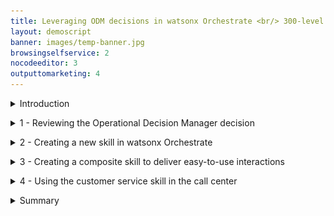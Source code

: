 ```yaml
---
title: Leveraging ODM decisions in watsonx Orchestrate <br/> 300-level live demo
layout: demoscript
banner: images/temp-banner.jpg
browsingselfservice: 2
nocodeeditor: 3
outputtomarketing: 4
---
```


<span id="top"></span>

<details markdown="1">

<summary>Introduction</summary>

Today we’ll see how watsonx Orchestrate can be used to enhance call center agents' productivity, increase compliance with the organization's business procedures, and reduce risk of inconsistency in the decision making process.

Using a customer service scenario, we’ll see how to easily create a new decision automation skill from a deployed IBM Operational Decision Manager (ODM) application using a watsonx Orchestrate discovery service. We’ll look at how to create a new watsonx Orchestrate skill in just a few clicks, starting from an existing ODM service deployed on premises. Then, we’ll see how the built-in skillflow capability is used to ...

We’re using a customer service example, but the same discovery service can be used to leverage existing deployed decision services across your enterprise.

Let’s get started!

<br/>

</details>

<p/>

<details markdown="1">

<summary>1 - Reviewing the Operational Decision Manager decision</summary>

<br/>

| **1.1** | **Introduce the customer service decision** |
| :--- | :--- |
| **Narration** | When receiving a customer claim through the call center, agents must retrieve customer data and access different systems to register the claim, as well as explain to their customers if they will be reimbursed or what to do to return an item. FocusCorp wants to improve employee productivity by providing employees direct access to information in their backend systems. (For example, customer service reps need to know immediately whether a return is approved, so they can communicate this over the phone with the customer.) <br/><br/> FocusCorp uses ODM to process their customer return request validation. (They've deployed an ODM decision service that approves return requests that come from all the different applications..."approval") <br/><br/> FocusCorp wants to make the automated approval decision easily accessible to call center agents through a watsonx Orchestrate skill. Before seeing how to create such a skill, let’s look at the existing application in ODM. |
| **Action** &nbsp; 1.1.1 | Show the ODM business console screen that was opened during the demo preparation. Select **Enterprise LDAP** (1), enter the Username **cp4admin** (2), enter the **password** (3) you copied in your notebook, and click **Log in** (4). <inline-notification text="The Decision Center console will start from the last page you were in when you left during your last connection."></inline-notification> <img src="images/1-1-1.png" width="800" /> |
| **Action** &nbsp; 1.1.2 | Click the **LIBRARY** tab. <br/> <img src="images/1-1-2.png" width="800" /> |
| **Narration** | The return policy is managed in ODM by FocusCorp's retail business experts, using a dedicated business console called Decision Center. Let’s see how the return policy is implemented in ODM. |
| **Action** &nbsp; 1.1.3 | Click the **Customer Service** decision service. <br/> <img src="images/1-1-3.png" width="800" /> |
| **Action** &nbsp; 1.1.4 | Click the **main** branch. <br/> <img src="images/1-1-4.png" width="800" /> |
| **Action** &nbsp; 1.1.5 | Click the **Decision Artifacts** tab, if you are not already on that tab. <br/> <img src="images/1-1-5.png" width="800" /> |
| **Action** &nbsp; 1.1.6 | Click the **X** to remove any decision artifact filters (if any). <br/> <img src="images/1-1-6.png" width="800" /> |
| **Action** &nbsp; 1.1.7 | Click **Main customer service flow**. <br/> <img src="images/1-1-7.png" width="800" /> |

<br/>

| **1.2** | **Provide an overview of the decision service** |
| :--- | :--- |
| **Narration** | The return validation policy is managed end to end using ODM. The business logic is composed of different rule artifacts like ruleflows, decision tables and business rules expressed in natural language. <br/><br/> The main rule flow is the backbone of the decision service. It synchronizes a variety of rules that cover fraud detection, warranty validation, return policy and refund conditions. |
| **Action** &nbsp; 1.2.1 | Select the **Issue refund** box (1) and then the **Refund flow** link (2). <br/> <img src="images/1-2-1.png" width="800" /> |
| **Action** &nbsp; 1.2.2 | Select the **Shipping fee** box (1) and then the **Shipping fee** link (2) to open the decision table. <br/> <img src="images/1-2-2.png" width="800" /> |
| **Narration** | Let’s look at one of the decision artifacts. The 'Shipping fee' decision table defines the fixed return fee depending on the location of the customer and the type of item being returned. |
| **Action** &nbsp; 1.2.3 | Hover your cursor over the row header to display the business rule. <br/> <img src="images/1-2-3.png" width="800" /> |
| **Narration** | Each row of the table corresponds to a specific business rule that can also be seen in natural language. In this rule, the return fee for grocery items in the USA is 15 dollars. A message is also concatenated to the response to document the decision. |
| **Action** &nbsp; 1.2.4 | Click **Main customer service flow**. <br/> <img src="images/1-2-4.png" width="800" /> |
| **Narration** | The end-to-end return policy is managed by a flow of business rules and decisions tables that assess the fraud, evaluate the warranty conditions, decide if a product can or cannot be returned, and compute the return fee and reimbursement amount. This decision service is deployed in a production environment and is invoked by FocusCorp's customer portal and by its business processes. Let’s look at the execution server. |

<br/>

| **1.3** | **Introduce the production Rule Execution Server** |
| :--- | :--- |
| **Action** &nbsp; 1.3.1 | Show the ODM **Rule Execution Server** screen that was opened during the demo preparation. <br/> <img src="images/1-3-1.png" width="800" /> |
| **Narration** | The ODM Rule Execution Server is a console to monitor rule applications deployed on a given server. From this console, the rule administrator can test a rule application, trace its usage, run diagnostics, and access execution traces when required. |
| **Action** &nbsp; 1.3.2 | Click the **Explorer** tab. <br/> <img src="images/1-3-2.png" width="800" /> |
| **Action** &nbsp; 1.3.3 | Click **FocusCorp_CustomerService**. <br/> <img src="images/1-3-3.png" width="800" /> |
| **Narration** | Two RuleApps are deployed on this production environment. The 'customer service' RuleApp is driving the return policy that we have just seen in the business console. |
| **Action** &nbsp; 1.3.4 | Click **FocusCorp_Customer_Service**. <br/> <img src="images/1-3-4.png" width="800" /> |
| **Narration** | The customer service application has one ruleset with two input parameters (the customer and the purchase to be returned) and one output parameter (the return decision). The decision service and the ruleset it contains are versioned, so a user can decide to use a very specific version, or the latest deployed version of the RuleApp. |
| **Action** &nbsp; 1.3.5 | Point out and explain the **FocusCorp_Customer_Service** ruleset. <br/> <img src="images/1-3-5.png" width="800" /> |
| **Narration** | Let’s now see how to leverage these deployed decisions using watsonx Orchestrate to improve the productivity of call center agents. |

**[Go to top](#place1)**

<br/><br/>

</details>

<p/>

<details markdown="1">

<summary>2 - Creating a new skill in watsonx Orchestrate</summary>

<br/>

| **2.1** | **Connect the discovery service to the ODM Rule Execution Server** |
| :--- | :--- |
| **Action** &nbsp; 2.1.1 | Log in to your watsonx Orchestrate instance. <br/> <img src="images/2-1-1.png" width="800" /> |
| **Narration** | Let’s now log in to watsonx Orchestrate. As a citizen developer, I have the ‘Builder’ profile in Orchestrate. This means I’m entitled to create new skills, and enrich and publish them at any time. |
| **Action** &nbsp; 2.1.2 | Click the **menu slider** icon. <br/> <img src="images/2-1-2.png" width="800" /> |
| **Action** &nbsp; 2.1.3 | Click **Skills**. <br/> <img src="images/2-1-3.png" width="800" /> |
| **Action** &nbsp; 2.1.4 | Click **Add skills**. <br/> <img src="images/2-1-4.png" width="800" /> |
| **Narration** | watsonx Orchestrate offers a wide variety of skills that can be added for an individual or the whole team. Let’s create a new skill. |
| **Action** &nbsp; 2.1.5 | Click the **IBM Cloud Pak for Business Automation - On premises** tile. <br/> <img src="images/2-1-5.png" width="800" /> |
| **Narration** | There are various ways to create a skill in watsonx Orchestrate. One of them is to use discovery services to create new skills from IBM Cloud Pak for Business Automation that are deployed on SaaS, on premises or from RPA ones. The automation services that we want to leverage are deployed on a containerized version of ODM on premises deployed on an IBM Cloud cluster. <br/><br/> To access this environment, an API key has been generated by the Cloud Pak for Business Automation cluster administrator. With this API key and the cluster URL, I can set up the discovery service and let it access all the deployed automation on this specific environment. |
| **Action** &nbsp; 2.1.6 | Enter your **Username** (1), **API key** (2) and **Connection URL** (3) you stored in your notebook in the demo preparation. Click **Connect** (4). <br/> <img src="images/2-1-6.png" width="800" /> |

<br/>

| **2.2** | **Create the customer service skill from the ODM RuleApp** |
| :--- | :--- |
| **Action** &nbsp; 2.2.1 | Expand the **Automations** folder. <br/> <img src="images/2-2-1.png" width="800" /> |
| **Narration** | The discovery service now lets me see all the deployed business automation that I can leverage to create a new skill. |
| **Action** &nbsp; 2.2.2 | Select **FC_CustomerService**. <br/> <img src="images/2-2-2.png" width="800" /> |
| **Narration** | 'FC_CustomerService' is one of the deployed ODM applications that I can leverage to create a new skill. Let’s use this application. My skill will then use exactly the same business rules as the ones that were recently deployed on the rule execution server that we saw earlier in this demo. |
| **Action** &nbsp; 2.2.3 | Select the '**Invokes the execution..**' skill (1) and click **Save as draft** (2). <br/> <img src="images/2-2-3.png" width="800" /> |
| **Narration** | Saving as a draft creates a skill in watsonx Orchestrate that will use the same input data and provide the same output results as the selected automation service. The next step is to enhance the skill to personalize the way the skill will ask for the input and display the output. The sentences used to train the NLP engine to invoke the skill are also specified during the skill enhancement. <br/><br/> Let’s search for our recently added skill. |
| **Action** &nbsp; 2.2.4 | Search for ‘**FC**’ to access the recently imported skill. <br/> <img src="images/2-2-4.png" width="800" /> |
| **Action** &nbsp; 2.2.5 | Expand the **Invokes the execution of the decision service operation XXX_FC_CustomerService** skill (XXX being your initials used during the setup phase). <inline-notification text="The <strong>Step in the process</strong> for this skill should read '<strong>Just 1 step away to be ready</strong>'. The <strong>Status</strong> for this skill should read '<strong>Ready to publish</strong>'."></inline-notification> <img src="images/2-2-5.png" width="800" /> |
| **Narration** | The discovery service has correctly created the skill in the catalog. As we can see, it is not yet ready to be published and exposed to the other users in Orchestrate. |
| **Action** &nbsp; 2.2.6 | Make sure you are on the right skill by checking you are the author of the skill. <br/> <img src="images/2-2-6.png" width="800" /> |
| **Action** &nbsp; 2.2.7 | Click the corresponding **ellipsis** icon. <br/> <img src="images/2-2-7.png" width="800" /> |
| **Narration** | As a skill builder, I can customize the way the users will interact with my skill. This enhancement phase is required before publishing the skill. |
| **Action** &nbsp; 2.2.8 | Click **Enhance this skill**. <br/> <img src="images/2-2-8.png" width="800" /> |

<br/>

| **2.3** | **Enhance the customer service skill to your personal skills** |
| :--- | :--- |
| **Action** &nbsp; 2.3.1 | Enter an easy-to-find skill name (e.g., '**NEW XXX FocusCorp customer service**' – XXX being your own initials) <br/> <img src="images/2-3-1.png" width="800" /> |
| **Narration** | The first customization is for the skill title. On the right, I can see precisely how the skill will be displayed to the users. As this demo environment is shared across various users, let me add my initials to easily find my skill in the catalog. |
| **Action** &nbsp; 2.3.2 | Click the **Input** tab. <br/> <img src="images/2-3-2.png" width="800" /> |
| **Narration** | I can also customize the way my inputs will be displayed and edit a specific label for each entry. I can also specify what attributes will be required to invoke the skill. Each required field will have to be provided in order to have the ‘Invoke’ button active. |
| **Action** &nbsp; 2.3.3 | Scroll down to the **customer.name** field. <br/> <img src="images/2-3-3.png" width="800" /> |
| **Action** &nbsp; 2.3.4 | Enter ‘**Customer name**’ in the **customer.name** field. <br/> <img src="images/2-3-4.png" width="800" /> |
| **Narration** | We will do the exact same procedure for the other remaining fields. To shorten this demo, we have already performed this enhancement in a ready-to-use skill. <inline-notification text="If you are not willing to show the entire skill enhancement, you can jump to <strong>Action 2.3.10</strong>."></inline-notification> |
| **Action** &nbsp; 2.3.5 <br/> (Optional) | Repeat **Action 2.3.4** for each input field by adding the corresponding text: <br/> <img src="images/2-3-5.png" width="800" /> |
| **Action** &nbsp; 2.3.6 <br/> (Optional) | Click the **Output** tab. <br/> <img src="images/2-3-6.png" width="800" /> |
| **Action** &nbsp; 2.3.7 <br/> (Optional) | Click **Edit response**. <br/> <img src="images/2-3-7.png" width="800" /> |
| **Narration** | In the same way I've customized the input data, I can customize the way the skill will display the results. In this demo, we only need to provide the different column headers corresponding to the different fields of the ODM response. |
| **Action** &nbsp; 2.3.8 <br/> (Optional) | Type ‘**Return decision**’ in the **decision.returnStatus** header field. <br/> <img src="images/2-3-8.png" width="800" /> |
| **Action** &nbsp; 2.3.9 <br/> (Optional) | Repeat **Action 2.3.8** by adding the following column headers to the corresponding fields: <br/> <img src="images/2-3-9.png" width="800" /> |
| **Action** &nbsp; 2.3.10 | Click the **Phrases** tab. <br/> <img src="images/2-3-10.png" width="800" /> |
| **Action** &nbsp; 2.3.11 | Type ‘**register a claim**’ as a new phrase. Hit the enter/return key on your keyboard to validate. <br/> <img src="images/2-3-11.png" width="800" /> |
| **Narration** | Finally, I can provide different phrases that can be used in the conversation to invoke the skill. |
| **Action** &nbsp; 2.3.12 | Click **Publish**. <br/> <img src="images/2-3-12.png" width="800" /> |
| **Narration** | My skill is now ready to be published in the watsonx Orchestrate catalog. Any user will now be able to add this new automation skill into their own skills sets. <br/> <img src="images/2-3-13.png" width="800" /> |

<br/>

| **2.4** | **Add the customer service skill to your personal skills** |
| :--- | :--- |
| **Action** &nbsp; 2.4.1 | Click **Home**. <br/> <img src="images/2-4-1.png" width="800" /> |
| **Narration** | I can now add this new skill into my personal catalog. |
| **Action** &nbsp; 2.4.2 | Click **Add skills from the catalog**. <br/> <img src="images/2-4-2.png" width="800" /> |
| **Action** &nbsp; 2.4.3 | Type your ‘**XXX**’ in the search field ('XXX' being your own initals). <br/> <img src="images/2-4-3.png" width="800" /> |
| **Action** &nbsp; 2.4.4 | Click your ‘**XXX_FC_customerService**’ ('XXX' being your own initials). <br/> <img src="images/2-4-4.png" width="800" /> |
| **Action** &nbsp; 2.4.5 | Click **Connect app**. <br/> <img src="images/2-4-5.png" width="800" /> |
| **Narration** | To be able to connect to the execution server, I must connect my skill to the Rule Execution Server. I can use the ZEN API key that was provided by the ODM administrator to connect to the deployed rule service. |
| **Action** &nbsp; 2.4.6 | Enter the **ZEN API key** (1) you copied in your notebook. Click **Connect app** (2). <br/> <img src="images/2-4-6.png" width="800" /> |
| **Narration** | My skill is connected, and I can now add it into my personal catalog. |
| **Action** &nbsp; 2.4.7 | Click **Add skill +** (2). <br/> <img src="images/2-4-7.png" width="800" /> |
| **Action** &nbsp; 2.4.8 | Check that your skill is added. <br/> <img src="images/2-4-8.png" width="800" /> |
| **Action** &nbsp; 2.4.9 | Click **Home**. <br/> <img src="images/2-4-9.png" width="800" /> |

<br/>

| **2.5** | **Show the customer service skill** |
| :--- | :--- |
| **Action** &nbsp; 2.5.1 | Click the **New XXX FocusCorp customer service** tile ('XXX' being your own initals). <br/> <img src="images/2-5-1.png" width="800" /> |
| **Narration** | The new skill is now listed in my personal skills list. In one click, I can invoke it. |
| **Action** &nbsp; 2.5.2 | Scroll through the set of required inputs. <br/> <img src="images/2-5-2.png" width="800" /> |
| **Narration** | With ODM, the decisions require different input data describing the customer and the item to be returned. It would take too much time for an agent to fill all these fields manually. For this reason, we are going to create a composite skill that will get all the customer and item information from the FocusCorp CRM. <br/><br/> In this effort, we have already created a skill that is able to recover all this information with only the customer ID and purchase ID. |
| **Action** &nbsp; 2.5.3 | Click the **XXX FocusCorp Get data from CRM** skill ('XXX' being your own initals). <br/> <img src="images/2-5-3.png" width="800" /> |
| **Narration** | Let’s use a customer ID and a purchase ID, just like a call center agent would do. |
| **Action** &nbsp; 2.5.4 | Enter ‘**CU-001**’ as the **customer ID** (1). Enter ‘**PO-001**’ as the **purchase ID** (2). Click **Apply** (3). <br/> <img src="images/2-5-4.png" width="800" /> |
| **Action** &nbsp; 2.5.5 | Scroll through the result to show the data recovered from the back-end system. |
| **Narration** | This skill has correctly recovered the customer and item details from the FocusCorp CRM. I can now use that skill to recover the data and feed my customer request decision skill with this data. To do so, I will use a skill flow to create a composite skill. |

**[Go to top](#place1)**

<br/><br/>

</details>

<p/>

<details markdown="1">

<summary>3 - Creating a composite skill to deliver easy-to-use interactions</summary>

<br/>

| **3.1** | **Create the customer service composite skill** |
| :--- | :--- |
| **Action** &nbsp; 3.1.1 | Click the **menu slider** icon. <br/> <img src="images/3-1-1.png" width="800" /> |
| **Action** &nbsp; 3.1.2 | Click **Skills**. <br/> <img src="images/3-1-2.png" width="800" /> |
| **Action** &nbsp; 3.1.3 | Expand the **Add skills** menu (1). Click **Create a skill flow** (2). <br/> <img src="images/3-1-3.png" width="800" /> |
| **Narration** | Let’s now work on this composite skill. As an automation builder, I can create composite skills in Orchestrate. <br/><br/> The first step is to give a name and description to the skills so that users can easily recognize it in the catalog. The description is important to understand the precise actions that are performed by the composite skill. |
| **Action** &nbsp; 3.1.4 | Click the **pen** icon to name the ruleflow. <br/> <img src="images/3-1-4.png" width="800" /> |
| **Action** &nbsp; 3.1.5 | Enter a skill name that contains your 'XXX' initials (e.g., '**XXX FocusCorp Register claim**) (1). In the **Description** field, enter ‘**Get the customer and purchase details from the CRM - Validates de return conditions and refunds**’ (2). Click **Save** (3). <br/> <img src="images/3-1-5.png" width="800" /> |
| **Action** &nbsp; 3.1.6 | Click the **+** button. <br/> <img src="images/3-1-6.png" width="800" /> |
| **Narration** | Let’s now add the two skills that will compose this flow. The first one will collect the data from the CRM. The second one, which we created from the ODM deployment, will analyze them and provide the return decision. |
| **Action** &nbsp; 3.1.7 | Type your '**XXX**' initials to find all your skills from the catalog. <br/> <img src="images/3-1-7.png" width="800" /> |
| **Action** &nbsp; 3.1.8 | Click the **XXX FocusCorp_Get_Data_from_CRM** skill ('XXX' being your own initals). <br/> <img src="images/3-1-8.png" width="800" /> |
| **Narration** | Let’s search for the skills we have added in our personal skills. |
| **Action** &nbsp; 3.1.9 | Click **Add skill +**. <br/> <img src="images/3-1-9.png" width="800" /> |
| **Action** &nbsp; 3.1.10 | Click **+** button. <br/> <img src="images/3-1-10.png" width="800" /> |
| **Narration** | Now that we have the data recovery skill in our flow, let’s search for the decisioning one. |
| **Action** &nbsp; 3.1.11 | Type your '**XXX**' initials to find all your skills from the catalog. <br/> <img src="images/3-1-11.png" width="800" /> |
| **Action** &nbsp; 3.1.12 | Click the **XXX FocusCorp_CustomerService** skill. <br/> <img src="images/3-1-12.png" width="800" /> |
| **Narration** | Let’s use this finalized version of our skill. This version is the exact same version of the skill we just imported but with more detailed enhancements. All its fields have been assigned a label to provide the call center agents an easy-to-understand interface. |
| **Action** &nbsp; 3.1.13 | Click **Add skill +**. <br/> <img src="images/3-1-13.png" width="800" /> |
| **Action** &nbsp; 3.1.14 | Click the second skill in the flow. <br/> <img src="images/3-1-14.png" width="800" /> |
| **Action** &nbsp; 3.1.15 | Click **Generate mapping suggestions**. <br/> <img src="images/3-1-15.png" width="800" /> |
| **Narration** | The next step is to map the output data of the first skill to the input data of the second skill. This operation can be automated using watsonx Orchestrate's intelligent mapping capability. Orchestrate is able to suggest a mapping based on attributes, names and types. |
| **Action** &nbsp; 3.1.16 | Point out the mapping. <br/> <img src="images/3-1-16.png" width="800" /> |
| **Narration** | We can see all the attributes are correctly mapped between the two skills in just a single click. No additional action is required. We can now save the skill to add it to the catalog, as well as enhance it to publish it to users. |
| **Action** &nbsp; 3.1.17 | Expand the **Actions** menu (1). Click **Save as draft** (2). <br/> <img src="images/3-1-17.png" width="800" /> |
| **Action** &nbsp; 3.1.18 | Expand the **Actions** menu (1). Click **Enhance** (2). <br/> <img src="images/3-1-18.png" width="800" /> |
| **Narration** | Let’s now enhance the skill by adding some phrases that will be used to invoke the skill in the conversational interphase of watsonx Orchestrate. |
| **Action** &nbsp; 3.1.19 | Click **Phrases**. <br/> <img src="images/3-1-19.png" width="800" /> |
| **Action** &nbsp; 3.1.20 | Type '**return a product**’. <br/> <img src="images/3-1-20.png" width="800" /> |
| **Action** &nbsp; 3.1.21 | Click **Publish**. <br/> <img src="images/3-1-21.png" width="800" /> |
| **Narration** | Our skill is ready to be published. Just by entering ‘return a product’ in the conversation, watsonx Orchestrate will understand that this skill should be used. |
| **Action** &nbsp; 3.1.22 | Click **Home**. <br/> <img src="images/3-1-22.png" width="800" /> |

**[Go to top](#place1)**

<br/><br/>

</details>

<p/>

<details markdown="1">

<summary>4 - Using the customer service skill in the call center</summary>

<br/>

| **4.1** | **Add the customer service composite skill** |
| :--- | :--- |
| **Action** &nbsp; 4.1.1 | Click **Add skills from the catalog**. <br/> <img src="images/4-1-1.png" width="800" /> |
| **Narration** | As a call center user, I want to use a skill that rapidly provides me a decision when a customer calls to return a purchase. <br/><br/> I can search in the skills catalog for such a skill. Let’s directly search for the skills we recently created. |
| **Action** &nbsp; 4.1.2 | Type your '**XXX**' initials to find all your skills from the catalog. <br/> <img src="images/4-1-2.png" width="800" /> |
| **Narration** | We are looking for a composite skill. There is one that matches our search. Let’s add it into the personal catalog. |
| **Action** &nbsp; 4.1.3 | Click the **Composite** tile. <br/> <img src="images/4-1-3.png" width="800" /> |
| **Action** &nbsp; 4.1.4 | Click **Add skill +**. <br/> <img src="images/4-1-4.png" width="800" /> |
| **Action** &nbsp; 4.1.5 | Click **Add skill +**. <br/> <img src="images/4-1-5.png" width="800" /> |
| **Action** &nbsp; 4.1.6 | Check that your skill is added. <br/> <img src="images/4-1-6.png" width="800" /> |

<br/>

| **4.2** | **Use the customer service composite skill** |
| :--- | :--- |
| **Action** &nbsp; 4.2.1 | Check that the skill is in your personal skill set. <br/> <img src="images/4-2-1.png" width="800" /> |
| **Narration** | We're now ready to use the composite skill. I can invoke it directly using the conversational UI in watsonx Orchestrate. |
| **Action** &nbsp; 4.2.2 | Type ‘**return a product**’ and hit the enter/return key on your keyboard. <br/> <img src="images/4-2-2.png" width="800" /> |
| **Action** &nbsp; 4.2.3 | Enter ‘**CU-004**’ as the **customer ID** (1). Enter ‘**PO-001**’ as the **purchase ID** (2). Click **Apply** (3). <br/> <img src="images/4-2-3.png" width="800" /> |
| **Narration** | I only need to provide the customer ID and purchase ID to recover the details from the CRM. |
| **Action** &nbsp; 4.2.4 | For the **Return reason** field, select **Arrived_late** (1). For the **Item condition** field, select **Opened** (2). Click **Show all fields** (3). <br/> <img src="images/4-2-4.png" width="800" /> |
| **Narration** | The customer is now telling me the reasons why they're returning the product. |
| **Action** &nbsp; 4.2.5 | Point out the other fields. <br/> <img src="images/4-2-5.png" width="800" /> |
| **Narration** | All the other fields have been automatically pre-filled for me, saving me a lot of time. |
| **Action** &nbsp; 4.2.6 | Scroll down and click **Show fewer fields**. <br/> <img src="images/4-2-6.png" width="800" /> |
| **Action** &nbsp; 4.2.7 | Click **Apply**. <br/> <img src="images/4-2-7.png" width="800" /> |
| **Action** &nbsp; 4.2.8 | Point out the decision results. <br/> <img src="images/4-2-8.png" width="800" /> |
| **Narration** | In one click, the ODM decision service deployed on-premises returns me a decision and other information, such as the refund amount or some possible shipment fees. All these results have been dynamically calculated by the rules we saw at the beginning of this demo. If the SMEs decide to update the business logic by deploying new rules, this skill will automatically take them into account without having to recreate it. <inline-notification text="You can play with different combination of users (CU-001 – CU-005) and items (PO-001 – PO-005) to show the different decision outcomes."></inline-notification> <img src="images/4-2-9.png" width="800" /> <img src="images/4-2-10.png" width="800" /> |

<br/>

| **4.3** | **Advanced demos for ODM experts [Optional]** |
| :--- | :--- |
| **Action** &nbsp; 4.3.1 | Update a business rule in the Decision Center. |
| **Action** &nbsp; 4.3.2 | Deploy a new version of the RuleApp in the Rule Execution Server. |
| **Action** &nbsp; 4.3.3 | Re-run the exact same flow and show that the new rules have been applied. |

**[Go to top](#place1)**

<br/><br/>

</details>

<p/>

<details markdown="1">

<summary>Summary</summary>

In this demo, we saw how a company uses IBM watsonx Orchestrate to reuse and expose their deployed ODM decisions services to improve employee productivity. 

We used the discovery service to connect to a production ODM execution server environment. We also used the discovery service to create a new skill that's able to invoke rule-based decisions. We created a composite skill that's able to orchestrate different skills, mapping their respective inputs and outputs automatically. Finally, we used language recognition to invoke this composite application using conversational UIs.

ODM's capabilities are used by our customers today to manage hundreds of thousands of business rules in their organizations and execute them in a robust, scalable environment. Skills can be configured so that they execute a specific deployment version of the rules, or the latest deployed ones at any time.

watsonx Orchestrate is the new intelligent generation of tools that leverages your existing IBM automation assets and reuses them in modern, scalable, and easy-to-use environments. 

Thank you for attending today’s presentation.

**[Go to top](#place1)**

<br/><br/>

</details>